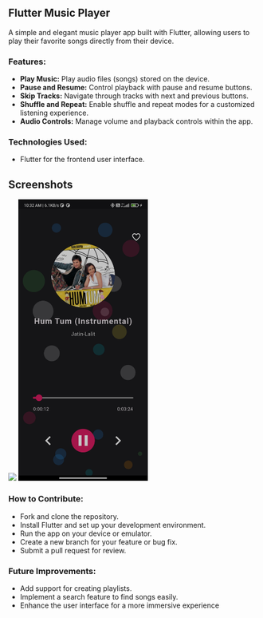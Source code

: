 ## Flutter Music Player

A simple and elegant music player app built with Flutter, allowing users to play their favorite songs directly from their device.

### Features:

- **Play Music:** Play audio files (songs) stored on the device.
- **Pause and Resume:** Control playback with pause and resume buttons.
- **Skip Tracks:** Navigate through tracks with next and previous buttons.
- **Shuffle and Repeat:** Enable shuffle and repeat modes for a customized listening experience.
- **Audio Controls:** Manage volume and playback controls within the app.

### Technologies Used:
- Flutter for the frontend user interface.

## Screenshots
<img src="https://github.com/ArchitRakholiya201/music_player_app/blob/main/assets/home_screen.jpg?raw=true" width="260"> <img src="https://github.com/ArchitRakholiya201/music_player_app/blob/main/assets/images/play_screen.jpg?raw=true" width="260">

### How to Contribute:
- Fork and clone the repository.
- Install Flutter and set up your development environment.
- Run the app on your device or emulator.
- Create a new branch for your feature or bug fix.
- Submit a pull request for review.

### Future Improvements:
- Add support for creating playlists.
- Implement a search feature to find songs easily.
- Enhance the user interface for a more immersive experience
